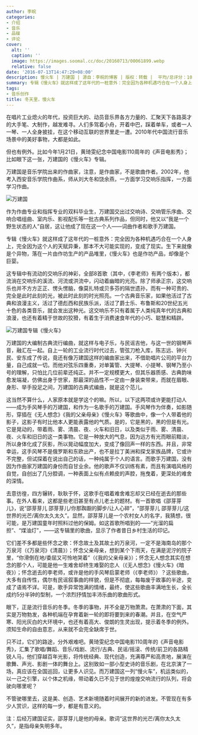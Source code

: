 ```yaml
---
author: 李皖
categories:
- 介绍
- 音乐
- 品碟
- 评论
cover:
  alt: ''
  caption: ''
  image: https://images.soomal.cc/doc/20160713/00061899.webp
  relative: false
date: '2016-07-13T14:47:29+08:00'
description: 慢火车 | 万建国 | 源自：李皖的博客 | 版权：转载 |  平均/总评分：10.00/20
summary: 专辑《慢火车》就这样成了这年代的一桩意外：完全因为各种机遇巧合在一个人身上，完全因为这个人的天赋异秉，那本不大可能实现的，变成了现实。生下来就像是个异物，落在一片由作坊生产的产品堆里，《慢火车》也是作坊产品，却像是个巨婴……
tags:
- 音乐创作
title: 冬天里，慢火车
---
```


在唱片工业熄火的年代，投资巨大的、动员音乐界各方力量的、汇聚天下各路英才的大手笔、大制作，越发难寻。人们多驾着小舟，开着中巴，踩着单车，或者一人一琴、一人全身披挂，在这个移动互联的世界里走一遭。2010年代中国流行音乐场景中的美好事物，大都是如此。

但也有例外。比如今年1月21日，黄琦雯纪念中国电影110周年的《声音电影秀》；比如眼下这一张，万建国的《慢火车》专辑。

万建国是音乐学院出来的作曲家，注意，是作曲家，不是歌曲作者。2002年，他考入西安音乐学院作曲系，师从刘大冬和饶余燕，一方面学习交响乐指挥，一方面学习作曲。

![万建国](https://images.soomal.cc/doc/20160713/00061898.webp)





作为作曲专业和指挥专业的双料毕业生，万建国交出过交响诗、交响管乐序曲、交响合唱组曲、室内乐、影视配乐等一批古典系列作品，但同时，他又以“我是一个野生状态的人”自居，这让他成了现在这一个人――词曲作者和歌手万建国。

专辑《慢火车》就这样成了这年代的一桩意外：完全因为各种机遇巧合在一个人身上，完全因为这个人的天赋异秉，那本不大可能实现的，变成了现实。生下来就像是个异物，落在一片由作坊生产的产品堆里，《慢火车》也是作坊产品，却像是个巨婴。

这专辑中有流动的交响乐的神彩，全部8首歌（其中，《李老师》有两个版本），都流淌在交响乐的溪流、河流或洪流中，闪动着幽暗的光亮。除了师承正宗，这交响乐也并不方方正正、愣头愣脑，像莫扎特或贝多芬的隔世遗孙，而有一种可贵的、完全是此时此刻的光，被此时此刻的时光照亮。一个古典音乐家，如果他活过了古典和浪漫主义，活过了德彪西和民族乐派，活过了爵士乐、布鲁斯和20世纪五光十色的各类音乐，就会发出这种光。这交响乐不只有着属于人类纯真年代的古典和浪漫，也还有着精于世故的狡猾，有着生于消费速食年代的小巧、聪慧和精辟。

![万建国专辑《慢火车》](https://images.soomal.cc/doc/20160713/00061897.webp)





万建国的大编制古典流行编曲，就这样与电子乐，与民谣吉他，与这一世的钢琴声音，融汇在一起。自上一轮的工业流行时代过去，管弦刀枪入库，陈志远、钟兴民、安东成了传说，竟还有像万建国这样的编曲家出来，不借助唱片公司的平台力量，自己成就一切。而他对弦乐四重奏，对单簧管、大提琴、小提琴、钢琴乃至小号的理解，只怕比几位前辈还纯正。并不一定规模更大，但其乐器质感、古典韵味愈发端凝，仿佛出身于世家，那最深的品性不一定由一身装束带来，而就在眉眼、身形、举手投足之间，万建国的古典式编曲，就是这个范儿。

这当然不算什么，人家原本就是学这个的嘛。所以，以下这两项或许更能打动人――成为手风琴手的万建国，和作为一名歌手的万建国。手风琴作为伴奏，如影随形，穿插在《无人想念》《我的父亲母亲》《慢火车》等歌曲中，像一个人带着他的影子，这影子有时比他本人更能表露他的气质。是的，它是黑的，黑的但是有光。它是晃动的，带着雨、雾、清晨、夜、火车和旧日，以及类似于雨、雾、清晨、夜、火车和旧日的这一类事物。它是一种放大的气息，因为远方有光而眼前黯淡，所以身体化成了灰影，所以晃动幅度加大，变成了像回声一样的东西。并且，非常幸运，这手风琴不是俄罗斯和东欧出产，也不是拉丁美洲和探戈家族品牌，它或许不完整，但试探着在说出自己的话，一种纯属于个人的语言。而歌手万建国，没有因为作曲家万建国的身份而自甘业余。他的歌声不仅训练有素，而且有演唱风格的自觉，自创出了几分腔调，一种表面上似有点赖皮的声腔，拖曳着，更深处的难舍的深情。



去意彷徨，四方辗转，耿耿于怀，这歌手在唱着难舍难忘却又已经在逝去的那些事。在外人看来，这都是些老旧甚至有点儿老土的题材。有一首歌唱《邵芽芽儿》，说“邵芽芽儿 邵芽芽儿/你那踟蹰的脚步/让人心碎”，“邵芽芽儿 邵芽芽儿/这世界的光芒/离你太久太久”。显然，邵芽芽儿是一个农村女人的名字，我猜想，很可能，是万建国童年时照料过他的保姆。如这首歌所唱到的――“光溜的扁担”、“煤油灯”，――这专辑里的歌曲，显示了作者昔日乡村生活的印记。



它们差不多都是些怀念之歌：怀念故土及其故土的万泉河，一定不是海南岛的那个万泉河（《万泉河》《清晨》）；怀念父亲母亲，想到某个下雨天，在满是泥泞的院子里，“你滑倒在地/委屈又可怜地哭着”（《我的父亲母亲》）；怀念无人想念其实在想念的那个人，可能是他一生难舍却终生难娶的恋人（《无人想念》《慢火车》《暗夜》）；怀念逝去的李老师，或许是他的手风琴启蒙老师（《李老师》）？这些歌曲，大多有自传性，偶尔有民谣叙事曲的样貌，但是不彻底，每每废于故事的半途，变成了语焉不详。可是，歌手异常饱满的情绪，最终，使这些歌曲丰满地生长，全长成约5分半钟的型制，一个浓烈抒情加丰沛乐曲的歌曲形式。

眼下，正是流行音乐的冬季。冬季的事物，并不全是万物萧肃。在萧肃的下面，其实是万物勃发，各种机端在孕育着新一轮的即将要到来的春潮。并且，在空气严寒、阳光灰白的大环境中，也还有着高大、俊朗的生灵出现，提示着冬季的例外。须知生命的自由意志，从来就不会完全缺席于世。

只不过，它们的路途，分外艰难吧。黄琦雯纪念中国电影110周年的《声音电影秀》，汇集了歌唱/舞蹈、音乐/戏剧、流行/古典、民谣/摇滚、传统/前卫的各路精锐人马，他们穿越百年光影，将传统经典、现代创造，充满尊严和高贵地，展演在歌舞、声光、影剧一体的舞台上。这别致如一部小型史诗的音乐剧，在北京演了一场，真应该在全国巡回，让更多人识见。而万建国这一列“慢火车”，机运类似的，以一己之引擎，以个体之机缘，带动着久已不见于世的煌煌交响流行的队列，将会驶向哪里呢？

不管驶哪里去，这是美、创造、艺术新境随着时间展开的新的进发。不管现在有多少人赏识，这样的每一步，都是有意义的。

注：后经万建国证实，邵芽芽儿是他的母亲。歌词“这世界的光芒/离你太久太久”，是指母亲失明多年。